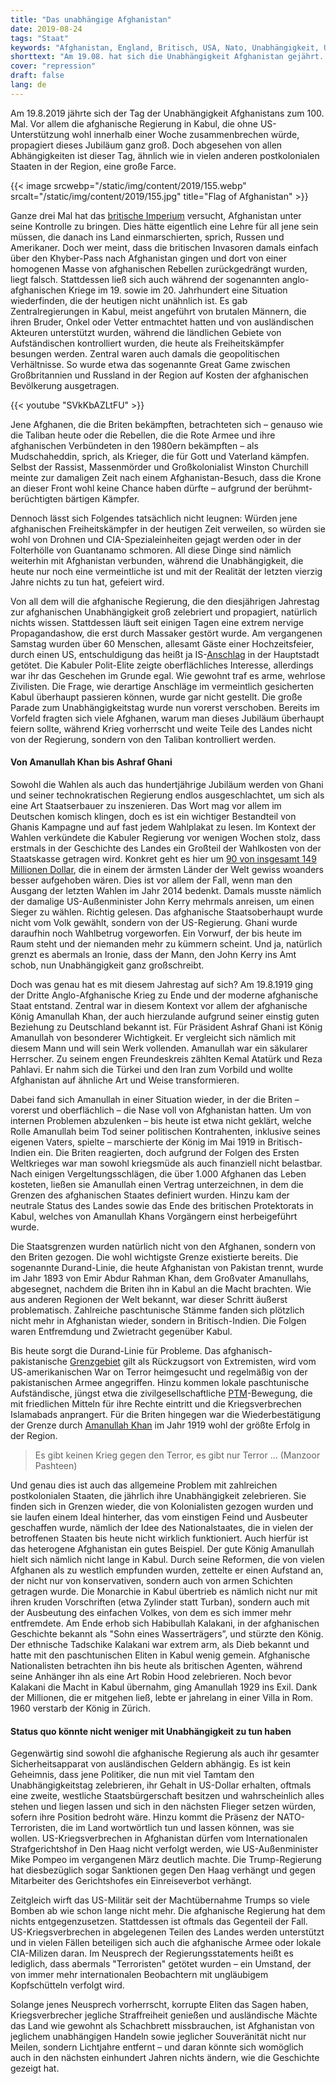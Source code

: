 ```yaml
---
title: "Das unabhängige Afghanistan"
date: 2019-08-24
tags: "Staat"
keywords: "Afghanistan, England, Britisch, USA, Nato, Unabhängigkeit, Unabhängigkeitstag, Kriegsverbrechen, Kriegsverbrecher, Terror, Geschichte, Afghanistanische Geschichte"
shorttext: "Am 19.08. hat sich die Unabhängigkeit Afghanistan gejährt. Die Regierung feiert und das Volk lacht darüber."
cover: "repression"
draft: false
lang: de
---
```


Am 19.8.2019 jährte sich der Tag der Unabhängigkeit Afghanistans zum 100. Mal. Vor allem die afghanische Regierung in Kabul, die ohne US-Unterstützung wohl innerhalb einer Woche zusammenbrechen würde, propagiert dieses Jubiläum ganz groß. Doch abgesehen von allen Abhängigkeiten ist dieser Tag, ähnlich wie in vielen anderen postkolonialen Staaten in der Region, eine große Farce.

{{< image srcwebp="/static/img/content/2019/155.webp" srcalt="/static/img/content/2019/155.jpg" title="Flag of Afghanistan" >}}

Ganze drei Mal hat das [britische Imperium](https://www.globalresearch.ca/afghanistan-the-legacy-of-the-british-empire-a-brief-history/5327994 "Afghanistan: The Legacy of the British Empire. A Brief History") versucht, Afghanistan unter seine Kontrolle zu bringen. Dies hätte eigentlich eine Lehre für all jene sein müssen, die danach ins Land einmarschierten, sprich, Russen und Amerikaner. Doch wer meint, dass die britischen Invasoren damals einfach über den Khyber-Pass nach Afghanistan gingen und dort von einer homogenen Masse von afghanischen Rebellen zurückgedrängt wurden, liegt falsch. Stattdessen ließ sich auch während der sogenannten anglo-afghanischen Kriege im 19. sowie im 20. Jahrhundert eine Situation wiederfinden, die der heutigen nicht unähnlich ist. Es gab Zentralregierungen in Kabul, meist angeführt von brutalen Männern, die ihren Bruder, Onkel oder Vetter entmachtet hatten und von ausländischen Akteuren unterstützt wurden, während die ländlichen Gebiete von Aufständischen kontrolliert wurden, die heute als Freiheitskämpfer besungen werden. Zentral waren auch damals die geopolitischen Verhältnisse. So wurde etwa das sogenannte Great Game zwischen Großbritannien und Russland in der Region auf Kosten der afghanischen Bevölkerung ausgetragen.

{{< youtube "SVkKbAZLtFU" >}}

Jene Afghanen, die die Briten bekämpften, betrachteten sich – genauso wie die Taliban heute oder die Rebellen, die die Rote Armee und ihre afghanischen Verbündeten in den 1980ern bekämpften – als Mudschaheddin, sprich, als Krieger, die für Gott und Vaterland kämpfen. Selbst der Rassist, Massenmörder und Großkolonialist Winston Churchill meinte zur damaligen Zeit nach einem Afghanistan-Besuch, dass die Krone an dieser Front wohl keine Chance haben dürfte – aufgrund der berühmt-berüchtigten bärtigen Kämpfer. 

Dennoch lässt sich Folgendes tatsächlich nicht leugnen: Würden jene afghanischen Freiheitskämpfer in der heutigen Zeit verweilen, so würden sie wohl von Drohnen und CIA-Spezialeinheiten gejagt werden oder in der Folterhölle von Guantanamo schmoren. All diese Dinge sind nämlich weiterhin mit Afghanistan verbunden, während die Unabhängigkeit, die heute nur noch eine vermeintliche ist und mit der Realität der letzten vierzig Jahre nichts zu tun hat, gefeiert wird.

Von all dem will die afghanische Regierung, die den diesjährigen Jahrestag zur afghanischen Unabhängigkeit groß zelebriert und propagiert, natürlich nichts wissen. Stattdessen läuft seit einigen Tagen eine extrem nervige Propagandashow, die erst durch Massaker gestört wurde. Am vergangenen Samstag wurden über 60 Menschen, allesamt Gäste einer Hochzeitsfeier, durch einen US, entschuldigung das heißt ja IS-[Anschlag](https://www.sueddeutsche.de/politik/kabul-anschlag-hochzeitshalle-terrorismus-1.4566898 "Mehr als 60 Tote nach Anschlag in Kabul") in der Hauptstadt getötet. Die Kabuler Polit-Elite zeigte oberflächliches Interesse, allerdings war ihr das Geschehen im Grunde egal. Wie gewohnt traf es arme, wehrlose Zivilisten. Die Frage, wie derartige Anschläge im vermeintlich gesicherten Kabul überhaupt passieren können, wurde gar nicht gestellt. Die große Parade zum Unabhängigkeitstag wurde nun vorerst verschoben. Bereits im Vorfeld fragten sich viele Afghanen, warum man dieses Jubiläum überhaupt feiern sollte, während Krieg vorherrscht und weite Teile des Landes nicht von der Regierung, sondern von den Taliban kontrolliert werden.

#### Von Amanullah Khan bis Ashraf Ghani

Sowohl die Wahlen als auch das hundertjährige Jubiläum werden von Ghani und seiner technokratischen Regierung endlos ausgeschlachtet, um sich als eine Art Staatserbauer zu inszenieren. Das Wort mag vor allem im Deutschen komisch klingen, doch es ist ein wichtiger Bestandteil von Ghanis Kampagne und auf fast jedem Wahlplakat zu lesen. Im Kontext der Wahlen verkündete die Kabuler Regierung vor wenigen Wochen stolz, dass erstmals in der Geschichte des Landes ein Großteil der Wahlkosten von der Staatskasse getragen wird. Konkret geht es hier um [90 von insgesamt 149 Millionen Dollar](http://www.iec.org.af/en/media-gallery/press-releases/661-budget-approval-20190714-en "Press Release On Budget Approval For Presidential Election"), die in einem der ärmsten Länder der Welt gewiss woanders besser aufgehoben wären. Dies ist vor allem der Fall, wenn man den Ausgang der letzten Wahlen im Jahr 2014 bedenkt. Damals musste nämlich der damalige US-Außenminister John Kerry mehrmals anreisen, um einen Sieger zu wählen. Richtig gelesen. Das afghanische Staatsoberhaupt wurde nicht vom Volk gewählt, sondern von der US-Regierung. Ghani wurde daraufhin noch Wahlbetrug vorgeworfen. Ein Vorwurf, der bis heute im Raum steht und der niemanden mehr zu kümmern scheint. Und ja, natürlich grenzt es abermals an Ironie, dass der Mann, den John Kerry ins Amt schob, nun Unabhängigkeit ganz großschreibt.

Doch was genau hat es mit diesem Jahrestag auf sich? Am 19.8.1919 ging der Dritte Anglo-Afghanische Krieg zu Ende und der moderne afghanische Staat entstand. Zentral war in diesem Kontext vor allem der afghanische König Amanullah Khan, der auch hierzulande aufgrund seiner einstig guten Beziehung zu Deutschland bekannt ist. Für Präsident Ashraf Ghani ist König Amanullah von besonderer Wichtigkeit. Er vergleicht sich nämlich mit diesem Mann und will sein Werk vollenden. Amanullah war ein säkularer Herrscher. Zu seinem engen Freundeskreis zählten Kemal Atatürk und Reza Pahlavi. Er nahm sich die Türkei und den Iran zum Vorbild und wollte Afghanistan auf ähnliche Art und Weise transformieren.

Dabei fand sich Amanullah in einer Situation wieder, in der die Briten – vorerst und oberflächlich – die Nase voll von Afghanistan hatten. Um von internen Problemen abzulenken – bis heute ist etwa nicht geklärt, welche Rolle Amanullah beim Tod seiner politischen Kontrahenten, inklusive seines eigenen Vaters, spielte – marschierte der König im Mai 1919 in Britisch-Indien ein. Die Briten reagierten, doch aufgrund der Folgen des Ersten Weltkrieges war man sowohl kriegsmüde als auch finanziell nicht belastbar. Nach einigen Vergeltungsschlägen, die über 1.000 Afghanen das Leben kosteten, ließen sie Amanullah einen Vertrag unterzeichnen, in dem die Grenzen des afghanischen Staates definiert wurden. Hinzu kam der neutrale Status des Landes sowie das Ende des britischen Protektorats in Kabul, welches von Amanullah Khans Vorgängern einst herbeigeführt wurde.

Die Staatsgrenzen wurden natürlich nicht von den Afghanen, sondern von den Briten gezogen. Die wohl wichtigste Grenze existierte bereits. Die sogenannte Durand-Linie, die heute Afghanistan von Pakistan trennt, wurde im Jahr 1893 von Emir Abdur Rahman Khan, dem Großvater Amanullahs, abgesegnet, nachdem die Briten ihn in Kabul an die Macht brachten. Wie aus anderen Regionen der Welt bekannt, war dieser Schritt äußerst problematisch. Zahlreiche paschtunische Stämme fanden sich plötzlich nicht mehr in Afghanistan wieder, sondern in Britisch-Indien. Die Folgen waren Entfremdung und Zwietracht gegenüber Kabul.

Bis heute sorgt die Durand-Linie für Probleme. Das afghanisch-pakistanische [Grenzgebiet](https://www.latimes.com/opinion/story/2019-08-16/terrorist-safe-havens-war-afghanistan "Op-Ed: Terrorist 'safe havens' are a myth — and no reason for continuing the war in Afghanistan") gilt als Rückzugsort von Extremisten, wird vom US-amerikanischen War on Terror heimgesucht und regelmäßig von der pakistanischen Armee angegriffen. Hinzu kommen lokale paschtunische Aufständische, jüngst etwa die zivilgesellschaftliche [PTM](https://thediplomat.com/2018/04/what-does-the-pashtun-tahafuz-movement-want/ "What Does the Pashtun Tahafuz Movement Want?")-Bewegung, die mit friedlichen Mitteln für ihre Rechte eintritt und die Kriegsverbrechen Islamabads anprangert. Für die Briten hingegen war die Wiederbestätigung der Grenze durch [Amanullah Khan](http://www.darulaman.de/ "Wilhelm Riecks Reise nach Afghanistan zum Bau des Darulaman-Palast") im Jahr 1919 wohl der größte Erfolg in der Region.

> Es gibt keinen Krieg gegen den Terror, es gibt nur Terror ... (Manzoor Pashteen)

Und genau dies ist auch das allgemeine Problem mit zahlreichen postkolonialen Staaten, die jährlich ihre Unabhängigkeit zelebrieren. Sie finden sich in Grenzen wieder, die von Kolonialisten gezogen wurden und sie laufen einem Ideal hinterher, das vom einstigen Feind und Ausbeuter geschaffen wurde, nämlich der Idee des Nationalstaates, die in vielen der betroffenen Staaten bis heute nicht wirklich funktioniert. Auch hierfür ist das heterogene Afghanistan ein gutes Beispiel. Der gute König Amanullah hielt sich nämlich nicht lange in Kabul. Durch seine Reformen, die von vielen Afghanen als zu westlich empfunden wurden, zettelte er einen Aufstand an, der nicht nur von konservativen, sondern auch von armen Schichten getragen wurde. Die Monarchie in Kabul übertrieb es nämlich nicht nur mit ihren kruden Vorschriften (etwa Zylinder statt Turban), sondern auch mit der Ausbeutung des einfachen Volkes, von dem es sich immer mehr entfremdete. Am Ende erhob sich Habibullah Kalakani, in der afghanischen Geschichte bekannt als "Sohn eines Wasserträgers”, und stürzte den König. Der ethnische Tadschike Kalakani war extrem arm, als Dieb bekannt und hatte mit den paschtunischen Eliten in Kabul wenig gemein. Afghanische Nationalisten betrachten ihn bis heute als britischen Agenten, während seine Anhänger ihn als eine Art Robin Hood zelebrieren. Noch bevor Kalakani die Macht in Kabul übernahm, ging Amanullah 1929 ins Exil. Dank der Millionen, die er mitgehen ließ, lebte er jahrelang in einer Villa in Rom. 1960 verstarb der König in Zürich.

#### Status quo könnte nicht weniger mit Unabhängigkeit zu tun haben

Gegenwärtig sind sowohl die afghanische Regierung als auch ihr gesamter Sicherheitsapparat von ausländischen Geldern abhängig. Es ist kein Geheimnis, dass jene Politiker, die nun mit viel Tamtam den Unabhängigkeitstag zelebrieren, ihr Gehalt in US-Dollar erhalten, oftmals eine zweite, westliche Staatsbürgerschaft besitzen und wahrscheinlich alles stehen und liegen lassen und sich in den nächsten Flieger setzen würden, sofern ihre Position bedroht wäre. Hinzu kommt die Präsenz der NATO-Terroristen, die im Land wortwörtlich tun und lassen können, was sie wollen. US-Kriegsverbrechen in Afghanistan dürfen vom Internationalen Strafgerichtshof in Den Haag nicht verfolgt werden, wie US-Außenminister Mike Pompeo im vergangenen März deutlich machte. Die Trump-Regierung hat diesbezüglich sogar Sanktionen gegen Den Haag verhängt und gegen Mitarbeiter des Gerichtshofes ein Einreiseverbot verhängt.

Zeitgleich wirft das US-Militär seit der Machtübernahme Trumps so viele Bomben ab wie schon lange nicht mehr. Die afghanische Regierung hat dem nichts entgegenzusetzen. Stattdessen ist oftmals das Gegenteil der Fall. US-Kriegsverbrechen in abgelegenen Teilen des Landes werden unterstützt und in vielen Fällen beteiligen sich auch die afghanische Armee oder lokale CIA-Milizen daran. Im Neusprech der Regierungsstatements heißt es lediglich, dass abermals "Terroristen" getötet wurden – ein Umstand, der von immer mehr internationalen Beobachtern mit ungläubigem Kopfschütteln verfolgt wird.

Solange jenes Neusprech vorherrscht, korrupte Eliten das Sagen haben, Kriegsverbrecher jegliche Straffreiheit genießen und ausländische Mächte das Land wie gewohnt als Schachbrett missbrauchen, ist Afghanistan von jeglichem unabhängigen Handeln sowie jeglicher Souveränität nicht nur Meilen, sondern Lichtjahre entfernt – und daran könnte sich womöglich auch in den nächsten einhundert Jahren nichts ändern, wie die Geschichte gezeigt hat.
